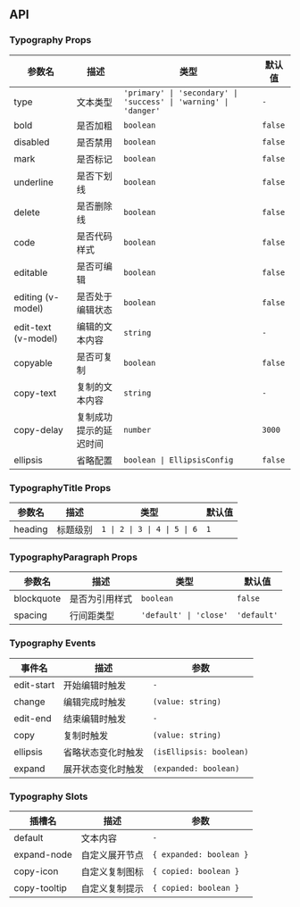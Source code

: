 ## API

### Typography Props

| 参数名              | 描述                   | 类型                                                             | 默认值  |
| ------------------- | ---------------------- | ---------------------------------------------------------------- | ------- |
| type                | 文本类型               | `'primary' \| 'secondary' \| 'success' \| 'warning' \| 'danger'` | `-`     |
| bold                | 是否加粗               | `boolean`                                                        | `false` |
| disabled            | 是否禁用               | `boolean`                                                        | `false` |
| mark                | 是否标记               | `boolean`                                                        | `false` |
| underline           | 是否下划线             | `boolean`                                                        | `false` |
| delete              | 是否删除线             | `boolean`                                                        | `false` |
| code                | 是否代码样式           | `boolean`                                                        | `false` |
| editable            | 是否可编辑             | `boolean`                                                        | `false` |
| editing (v-model)   | 是否处于编辑状态       | `boolean`                                                        | `false` |
| edit-text (v-model) | 编辑的文本内容         | `string`                                                         | `-`     |
| copyable            | 是否可复制             | `boolean`                                                        | `false` |
| copy-text           | 复制的文本内容         | `string`                                                         | `-`     |
| copy-delay          | 复制成功提示的延迟时间 | `number`                                                         | `3000`  |
| ellipsis            | 省略配置               | `boolean \| EllipsisConfig`                                      | `false` |

### TypographyTitle Props

| 参数名  | 描述     | 类型                         | 默认值 |
| ------- | -------- | ---------------------------- | ------ |
| heading | 标题级别 | `1 \| 2 \| 3 \| 4 \| 5 \| 6` | `1`    |

### TypographyParagraph Props

| 参数名     | 描述           | 类型                   | 默认值      |
| ---------- | -------------- | ---------------------- | ----------- |
| blockquote | 是否为引用样式 | `boolean`              | `false`     |
| spacing    | 行间距类型     | `'default' \| 'close'` | `'default'` |

### Typography Events

| 事件名     | 描述               | 参数                    |
| ---------- | ------------------ | ----------------------- |
| edit-start | 开始编辑时触发     | `-`                     |
| change     | 编辑完成时触发     | `(value: string)`       |
| edit-end   | 结束编辑时触发     | `-`                     |
| copy       | 复制时触发         | `(value: string)`       |
| ellipsis   | 省略状态变化时触发 | `(isEllipsis: boolean)` |
| expand     | 展开状态变化时触发 | `(expanded: boolean)`   |

### Typography Slots

| 插槽名       | 描述           | 参数                    |
| ------------ | -------------- | ----------------------- |
| default      | 文本内容       | `-`                     |
| expand-node  | 自定义展开节点 | `{ expanded: boolean }` |
| copy-icon    | 自定义复制图标 | `{ copied: boolean }`   |
| copy-tooltip | 自定义复制提示 | `{ copied: boolean }`   |
